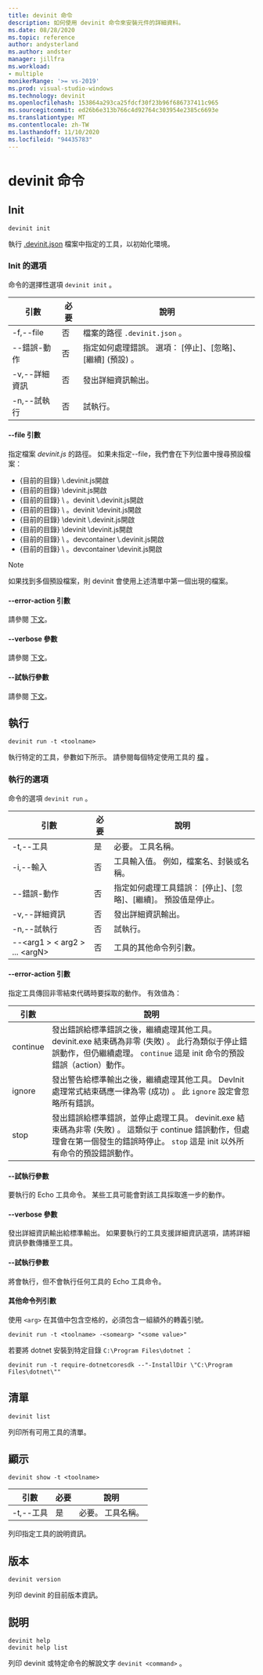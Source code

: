 ```yaml
---
title: devinit 命令
description: 如何使用 devinit 命令來安裝元件的詳細資料。
ms.date: 08/28/2020
ms.topic: reference
author: andysterland
ms.author: andster
manager: jillfra
ms.workload:
- multiple
monikerRange: '>= vs-2019'
ms.prod: visual-studio-windows
ms.technology: devinit
ms.openlocfilehash: 153864a293ca25fdcf30f23b96f686737411c965
ms.sourcegitcommit: ed26b6e313b766c4d92764c303954e2385c6693e
ms.translationtype: MT
ms.contentlocale: zh-TW
ms.lasthandoff: 11/10/2020
ms.locfileid: "94435783"
---
```

# <a name="devinit-commands"></a>devinit 命令

## <a name="init"></a>Init

```console
devinit init
```

執行 [.devinit.json](devinit-json.md) 檔案中指定的工具，以初始化環境。

### <a name="options-for-init"></a>Init 的選項

命令的選擇性選項 `devinit init` 。

| 引數             | 必要 | 說明                                                               |
|----------------------|----------|---------------------------------------------------------------------------|
| -f,--file            | 否       | 檔案的路徑 `.devinit.json` 。                                         |
| --錯誤-動作       | 否       | 指定如何處理錯誤。 選項： [停止]、[忽略]、[繼續] (預設) 。|
| -v,--詳細資訊         | 否       | 發出詳細資訊輸出。                                                      |
| -n,--試執行         | 否       | 試執行。                                                                  |

#### <a name="--file-argument"></a>--file 引數

指定檔案 _devinit.js_ 的路徑。 如果未指定--file，我們會在下列位置中搜尋預設檔案：

* {目前的目錄} \\.devinit.js開啟
* {目前的目錄} \\devinit.js開啟
* {目前的目錄} \\ 。devinit \\.devinit.js開啟
* {目前的目錄} \\ 。devinit \\devinit.js開啟
* {目前的目錄} \\devinit \\.devinit.js開啟
* {目前的目錄} \\devinit \\devinit.js開啟
* {目前的目錄} \\ 。devcontainer \\.devinit.js開啟
* {目前的目錄} \\ 。devcontainer \\devinit.js開啟

> [!NOTE]
> 如果找到多個預設檔案，則 devinit 會使用上述清單中第一個出現的檔案。

#### <a name="--error-action-argument"></a>--error-action 引數

請參閱 [下文](#options-for-run)。

#### <a name="--verbose-switch"></a>--verbose 參數

請參閱 [下文](#options-for-run)。

#### <a name="--dry-run-switch"></a>--試執行參數

請參閱 [下文](#options-for-run)。

## <a name="run"></a>執行

```console
devinit run -t <toolname>
```

執行特定的工具，參數如下所示。 請參閱每個特定使用工具的 [檔](devinit-tool-list.md) 。

### <a name="options-for-run"></a>執行的選項

命令的選項 `devinit run` 。

| 引數                                      | 必要 | 說明                                                                          |
|-----------------------------------------------|----------|--------------------------------------------------------------------------------------|
| -t,--工具                                     | 是      | 必要。 工具名稱。                                                             |
| -i,--輸入                                    | 否       | 工具輸入值。 例如，檔案名、封裝或名稱。                     |
| --錯誤-動作                                | 否       | 指定如何處理工具錯誤： [停止]、[忽略]、[繼續]。 預設值是停止。 |
| -v,--詳細資訊                                  | 否       | 發出詳細資訊輸出。                                                                 |
| -n,--試執行                                  | 否       | 試執行。                                                                             |
| --&lt;arg1 &gt; &lt; arg2 &gt; ... &lt;argN&gt;  | 否       | 工具的其他命令列引數。                                       |

#### <a name="--error-action-argument"></a>--error-action 引數

指定工具傳回非零結束代碼時要採取的動作。 有效值為：

| 引數 | 說明                                                                                                                                                                                                                                                                           |
|----------|---------------------------------------------------------------------------------------------------------------------------------------------------------------------------------------------------------------------------------------------------------------------------------------|
| continue | 發出錯誤給標準錯誤之後，繼續處理其他工具。 devinit.exe 結束碼為非零 (失敗) 。 此行為類似于停止錯誤動作，但仍繼續處理。 `continue` 這是 init 命令的預設錯誤（action）動作。              |
| ignore   | 發出警告給標準輸出之後，繼續處理其他工具。 DevInit 處理常式結束碼應一律為零 (成功) 。 此 `ignore` 設定會忽略所有錯誤。                                                                                                      |
| stop     | 發出錯誤給標準錯誤，並停止處理工具。 devinit.exe 結束碼為非零 (失敗) 。 這類似于 continue 錯誤動作，但處理會在第一個發生的錯誤時停止。 `stop` 這是 init 以外所有命令的預設錯誤動作。 |

#### <a name="--dry-run-switch"></a>--試執行參數

要執行的 Echo 工具命令。 某些工具可能會對該工具採取進一步的動作。 

#### <a name="--verbose-switch"></a>--verbose 參數

發出詳細資訊輸出給標準輸出。 如果要執行的工具支援詳細資訊選項，請將詳細資訊參數傳播至工具。

#### <a name="--dry-run-switch"></a>--試執行參數

將會執行，但不會執行任何工具的 Echo 工具命令。

#### <a name="additional-command-line-arguments"></a>其他命令列引數

使用 `<arg>` 在其值中包含空格的，必須包含一組額外的轉義引號。

```console
devinit run -t <toolname> -<somearg> "<some value>"
```

若要將 dotnet 安裝到特定目錄 `C:\Program Files\dotnet` ：

```console
devinit run -t require-dotnetcoresdk --"-InstallDir \"C:\Program Files\dotnet\""
```

## <a name="list"></a>清單

```console
devinit list
```

列印所有可用工具的清單。

## <a name="show"></a>顯示

```console
devinit show -t <toolname>
```

| 引數       | 必要 | 說明                                                                          |
|----------------|----------|--------------------------------------------------------------------------------------|
| -t,--工具      | 是      | 必要。 工具名稱。                                                             |

列印指定工具的說明資訊。

## <a name="version"></a>版本

```console
devinit version
```

列印 devinit 的目前版本資訊。

## <a name="help"></a>説明

```console
devinit help
devinit help list
```

列印 devinit 或特定命令的解說文字 `devinit <command>` 。
 
